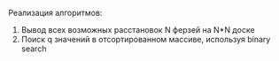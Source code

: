 Реализация алгоритмов:
1) Вывод всех возможных расстановок N ферзей на N*N доске
2) Поиск q значений в отсортированном массиве, используя binary search
